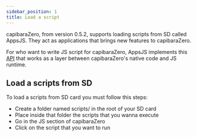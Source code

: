 ```yaml
---
sidebar_position: 1
title: Load a script
---
```


capibaraZero, from version 0.5.2, supports loading scripts from SD called AppsJS. They act as applications that brings new features to capibaraZero.

For who want to write JS script for capibaraZero, AppsJS implements this [API](/docs/esp32_s3/appsjs/API) that works as a layer between capibaraZero's native code and JS runtime.

## Load a scripts from SD

To load a scripts from SD card you must follow this steps:

- Create a folder named scripts/ in the root of your SD card
- Place inside that folder the scripts that you wanna execute
- Go in the JS section of capibaraZero
- Click on the script that you want to run